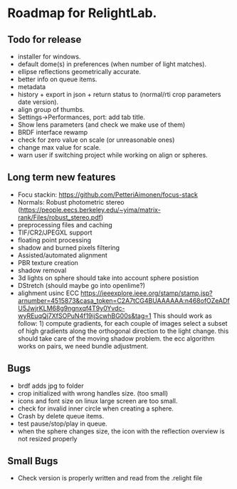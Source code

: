 # Roadmap for RelightLab.


## Todo for release

* installer for windows.
* default dome(s) in preferences (when number of light matches).
* ellipse reflections geometrically accurate.
* better info on queue items.
* metadata
* history + export in json + return status to (normal/rti crop parameters date version).
* align group of thumbs.
* Settings->Performances, port: add tab title.
* Show lens parameters (and check we make use of them)
* BRDF interface rewamp
* check for zero value on scale (or unreasonable ones)
* change max value for scale.
* warn user if switching project while working on align or spheres.

## Long term new features

* Focu stackin: https://github.com/PetteriAimonen/focus-stack
* Normals: Robust photometric stereo (https://people.eecs.berkeley.edu/~yima/matrix-rank/Files/robust_stereo.pdf)
* preprocessing files and caching
* TIF/CR2/JPEGXL support
* floating point processing
* shadow and burned pixels filtering
* Assisted/automated alignment
* PBR texture creation
* shadow removal
* 3d lights on sphere should take into account sphere posistion
* DStretch (should maybe go into openlime?)
* alighment usinc ECC https://ieeexplore.ieee.org/stamp/stamp.jsp?arnumber=4515873&casa_token=C2A7tCG4BUAAAAAA:n468ofOZeADfU5JwjrKLM68g9ngnxqf4T9y0Yvdc-wyREuqQj7XfSOPuN4f19ijScwhBG00s&tag=1
  This should work as follow: 1) compute gradients, for each couple of images select a subset of high gradients along the orthogonal direction to the light change.
  this should take care of the moving shadow problem.
  the ecc algorithm works on pairs, we need bundle adjustment.

## Bugs
* brdf adds jpg to folder
* crop initialized with wrong handles size. (too small)
* icons and font size on linux large screen are too small.
* check for invalid inner circle when creating a sphere.
* Crash by delete queue items.
* test pause/stop/play in queue.
* when the sphere changes size, the icon with the reflection overview is not resized properly

## Small Bugs

* Check version is properly written and read from the .relight file

